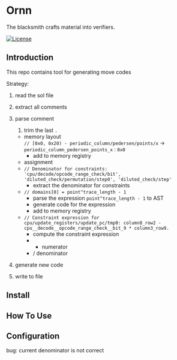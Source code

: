 # Ornn
The blacksmith crafts material into verifiers.

[![License](https://img.shields.io/github/license/sota-zk/ornn)](./LICENSE)

## Introduction

This repo contains tool for generating move codes

Strategy:  
1. read the sol file  
2. extract all comments  
3. parse comment
   1. trim the last `.` 
   - memory layout  
     `// [0x0, 0x20) - periodic_column/pedersen/points/x` -> `periodic_column_pedersen_points_x` : `0x0`
     - add to memory registry
   - assignment
   - `// Denominator for constraints: 'cpu/decode/opcode_range_check/bit', 'diluted_check/permutation/step0', 'diluted_check/step'`
     - extract the denominator for constraints
   - `// domains[0] = point^trace_length - 1`
     - parse the expression `point^trace_length - 1` to AST
     - generate code for the expression
     - add to memory registry
   - `// Constraint expression for cpu/update_registers/update_pc/tmp0: column8_row2 - cpu__decode__opcode_range_check__bit_9 * column3_row9.`
     - compute the constraint expression
     - * numerator
     - / denominator

4. generate new code

5. write to file


## Install

## How To Use

## Configuration

bug: current denominator is not correct
